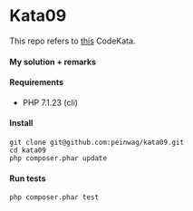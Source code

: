 # Kata09

This repo refers to [this](http://codekata.com/kata/kata09-back-to-the-checkout/) CodeKata.

#### My solution + remarks


#### Requirements
- PHP 7.1.23 (cli)

#### Install
```
git clone git@github.com:peinwag/kata09.git
cd kata09
php composer.phar update
```

#### Run tests
`php composer.phar test`
